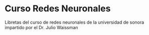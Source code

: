# Curso Redes Neuronales
Libretas del curso de redes neuronales de la universidad de sonora impartido por el Dr. Julio Waissman

